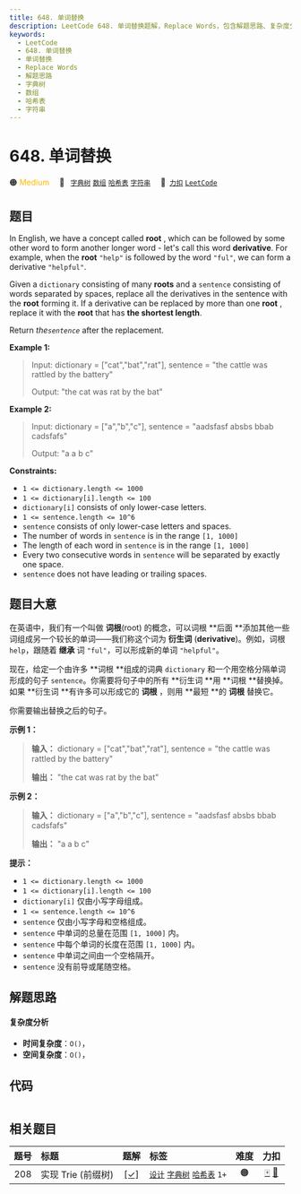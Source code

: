 ```yaml
---
title: 648. 单词替换
description: LeetCode 648. 单词替换题解，Replace Words，包含解题思路、复杂度分析以及完整的 JavaScript 代码实现。
keywords:
  - LeetCode
  - 648. 单词替换
  - 单词替换
  - Replace Words
  - 解题思路
  - 字典树
  - 数组
  - 哈希表
  - 字符串
---
```


# 648. 单词替换

🟠 <font color=#ffb800>Medium</font>&emsp; 🔖&ensp; [`字典树`](/tag/trie.md) [`数组`](/tag/array.md) [`哈希表`](/tag/hash-table.md) [`字符串`](/tag/string.md)&emsp; 🔗&ensp;[`力扣`](https://leetcode.cn/problems/replace-words) [`LeetCode`](https://leetcode.com/problems/replace-words)

## 题目

In English, we have a concept called **root** , which can be followed by some
other word to form another longer word - let's call this word **derivative**.
For example, when the **root** `"help"` is followed by the word `"ful"`, we
can form a derivative `"helpful"`.

Given a `dictionary` consisting of many **roots** and a `sentence` consisting
of words separated by spaces, replace all the derivatives in the sentence with
the **root** forming it. If a derivative can be replaced by more than one
**root** , replace it with the **root** that has **the shortest length**.

Return _the`sentence`_ after the replacement.



**Example 1:**

> Input: dictionary = ["cat","bat","rat"], sentence = "the cattle was rattled by the battery"
> 
> Output: "the cat was rat by the bat"

**Example 2:**

> Input: dictionary = ["a","b","c"], sentence = "aadsfasf absbs bbab cadsfafs"
> 
> Output: "a a b c"

**Constraints:**

  * `1 <= dictionary.length <= 1000`
  * `1 <= dictionary[i].length <= 100`
  * `dictionary[i]` consists of only lower-case letters.
  * `1 <= sentence.length <= 10^6`
  * `sentence` consists of only lower-case letters and spaces.
  * The number of words in `sentence` is in the range `[1, 1000]`
  * The length of each word in `sentence` is in the range `[1, 1000]`
  * Every two consecutive words in `sentence` will be separated by exactly one space.
  * `sentence` does not have leading or trailing spaces.


## 题目大意

在英语中，我们有一个叫做 **词根**(root) 的概念，可以词根 **后面  **添加其他一些词组成另一个较长的单词——我们称这个词为 **衍生词**
(**derivative**)。例如，词根 `help`，跟随着 **继承** 词 `"ful"`，可以形成新的单词 `"helpful"`。

现在，给定一个由许多 **词根  **组成的词典 `dictionary` 和一个用空格分隔单词形成的句子 `sentence`。你需要将句子中的所有
**衍生词  **用 **词根  **替换掉。如果 **衍生词  **有许多可以形成它的 **词根** ，则用 **最短  **的 **词根** 替换它。

你需要输出替换之后的句子。



**示例 1：**

> 
> 
> 
> 
> 
> **输入：** dictionary = ["cat","bat","rat"], sentence = "the cattle was rattled by the battery"
> 
> **输出：** "the cat was rat by the bat"
> 
> 

**示例 2：**

> 
> 
> 
> 
> 
> **输入：** dictionary = ["a","b","c"], sentence = "aadsfasf absbs bbab cadsfafs"
> 
> **输出：** "a a b c"
> 
> 



**提示：**

  * `1 <= dictionary.length <= 1000`
  * `1 <= dictionary[i].length <= 100`
  * `dictionary[i]` 仅由小写字母组成。
  * `1 <= sentence.length <= 10^6`
  * `sentence` 仅由小写字母和空格组成。
  * `sentence` 中单词的总量在范围 `[1, 1000]` 内。
  * `sentence` 中每个单词的长度在范围 `[1, 1000]` 内。
  * `sentence` 中单词之间由一个空格隔开。
  * `sentence` 没有前导或尾随空格。




## 解题思路

#### 复杂度分析

- **时间复杂度**：`O()`，
- **空间复杂度**：`O()`，

## 代码

```javascript

```

## 相关题目

<!-- prettier-ignore -->
| 题号 | 标题 | 题解 | 标签 | 难度 | 力扣 |
| :------: | :------ | :------: | :------ | :------: | :------: |
| 208 | 实现 Trie (前缀树) | [[✓]](/problem/0208.md) |  [`设计`](/tag/design.md) [`字典树`](/tag/trie.md) [`哈希表`](/tag/hash-table.md) `1+` | 🟠 | [🀄️](https://leetcode.cn/problems/implement-trie-prefix-tree) [🔗](https://leetcode.com/problems/implement-trie-prefix-tree) |